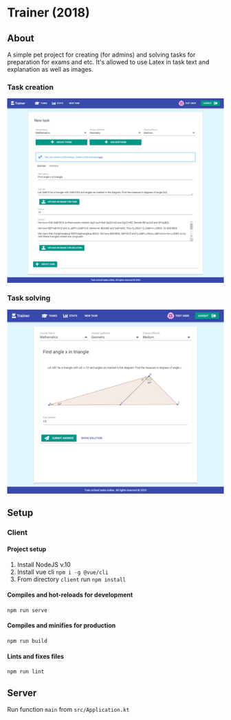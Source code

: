# Trainer (2018)

## About
A simple pet project for creating (for admins) and solving tasks for preparation for exams and etc. It's allowed to use Latex in task text and explanation as well as images.  

### Task creation
![img.png](readme/img_creation.png)

### Task solving
![img.png](readme/img_solving.png)

## Setup

### Client

#### Project setup

1. Install NodeJS v.10
1. Install vue cli `npm i -g @vue/cli`
1. From directory `client` run `npm install`

#### Compiles and hot-reloads for development
```
npm run serve
```

#### Compiles and minifies for production
```
npm run build
```


#### Lints and fixes files
```
npm run lint
```

## Server
Run function `main` from `src/Application.kt`